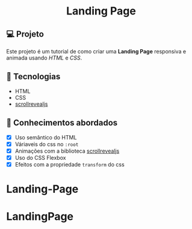 <h1 align="center">
  Landing Page
</h1>

## 💻 Projeto

Este projeto é um tutorial de como criar uma **Landing Page** responsiva e animada usando _HTML_ e _CSS_.

## 🚀 Tecnologias

- HTML
- CSS
- [scrollrevealjs](https://scrollrevealjs.org/api/reveal.html)

## 📔 Conhecimentos abordados

- [x] Uso semântico do HTML
- [x] Váriaveis do css no `:root`
- [x] Animações com a biblioteca [scrollrevealjs](https://scrollrevealjs.org/api/reveal.htmls/)
- [x] Uso do CSS Flexbox
- [x] Efeitos com a propriedade `transform` do css
# Landing-Page
# LandingPage
